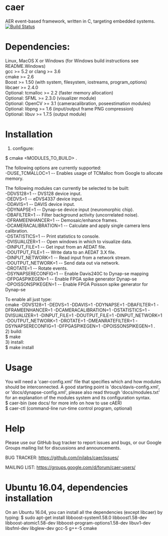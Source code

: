 # caer


AER event-based framework, written in C, targeting embedded systems.<br />
[![Build Status](https://travis-ci.org/inilabs/caer.svg?branch=master)](https://travis-ci.org/inilabs/caer)

# Dependencies:

Linux, MacOS X or Windows (for Windows build instructions see README.Windows) <br />
gcc >= 5.2 or clang >= 3.6 <br />
cmake >= 2.6 <br />
Boost >= 1.50 (with system, filesystem, iostreams, program_options) <br />
libcaer >= 2.4.0 <br />
Optional: tcmalloc >= 2.2 (faster memory allocation) <br />
Optional: SFML >= 2.3.0 (visualizer module) <br />
Optional: OpenCV >= 3.1 (cameracalibration, poseestimation modules) <br />
Optional: libpng >= 1.6 (input/output frame PNG compression) <br />
Optional: libuv >= 1.7.5 (output module) <br />

# Installation

1) configure: <br />

$ cmake <OPTIONS> <MODULES_TO_BUILD> . <br />

The following options are currently supported: <br />
-DUSE_TCMALLOC=1 -- Enables usage of TCMalloc from Google to allocate memory. <br />

The following modules can currently be selected to be built: <br />
-DDVS128=1 -- DVS128 device input. <br />
-DEDVS=1 -- eDVS4337 device input. <br />
-DDAVIS=1 -- DAVIS device input. <br />
-DDYNAPSE=1 -- Dynap-se device input (neuromorphic chip). <br />
-DBAFILTER=1 -- Filter background activity (uncorrelated noise). <br />
-DFRAMEENHANCER=1 -- Demosaic/enhance frames. <br />
-DCAMERACALIBRATION=1 -- Calculate and apply single camera lens calibration. <br />
-DSTATISTICS=1 -- Print statistics to console. <br />
-DVISUALIZER=1 -- Open windows in which to visualize data. <br />
-DINPUT_FILE=1 -- Get input from an AEDAT file. <br />
-DOUTPUT_FILE=1 -- Write data to an AEDAT 3.X file. <br />
-DINPUT_NETWORK=1 -- Read input from a network stream. <br />
-DOUTPUT_NETWORK=1 -- Send data out via network. <br />
-DROTATE=1 -- Rotate events. <br />
-DSYNAPSERECONFIG=1 -- Enable Davis240C to Dynap-se mapping  <br />
-DFPGASPIKEGEN=1 -- Enable FPGA spike generator Dynap-se <br />
-DPOISSONSPIKEGEN=1 -- Enable FPGA Poisson spike generator for Dynap-se <br />

To enable all just type: <br />
 cmake -DDVS128=1 -DEDVS=1 -DDAVIS=1 -DDYNAPSE=1 -DBAFILTER=1 -DFRAMEENHANCER=1 -DCAMERACALIBRATION=1 -DSTATISTICS=1  -DVISUALIZER=1 -DINPUT_FILE=1 -DOUTPUT_FILE=1 -DINPUT_NETWORK=1 -DOUTPUT_NETWORK=1 -DROTATE=1  -DMEANRATEFILTER=1 -DSYNAPSERECONFIG=1 -DFPGASPIKEGEN=1 -DPOISSONSPIKEGEN=1 .
<br />
2) build:
<br />
$ make
<br />
3) install:
<br />
$ make install
<br />
# Usage

You will need a 'caer-config.xml' file that specifies which and how modules
should be interconnected. A good starting point is 'docs/davis-config.xml', 
or 'docs/dynapse-config.xml', please also read through 'docs/modules.txt' for 
an explanation of the modules system and its configuration syntax.
<br />
$ caer-bin (see docs/ for more info on how to use cAER) <br />
$ caer-ctl (command-line run-time control program, optional) <br />

# Help

Please use our GitHub bug tracker to report issues and bugs, or
our Google Groups mailing list for discussions and announcements.

BUG TRACKER: https://github.com/inilabs/caer/issues/

MAILING LIST: https://groups.google.com/d/forum/caer-users/

# Ubuntu 16.04, dependencies installation

On an Ubuntu 16.04, you can install all the dependencies (except libcaer) by typing: 
$ sudo apt-get install libboost-system1.58.0 libboost1.58-dev libboost-atomic1.58-dev libboost-program-options1.58-dev libuv1-dev libsfml-dev libglew-dev gcc-5 g++-5 cmake
